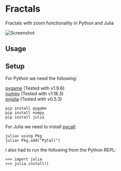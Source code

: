 # Fractals
Fractals with zoom functionality in Python and Julia

![Screenshot](https://github.com/James-P-D/Fractals/blob/master/screenshot.gif)

## Usage



## Setup

For Python we need the following:

[pygame](https://www.pygame.org/news) (Tested with v1.9.6)  
[numpy](https://numpy.org/) (Tested with v1.18.3)  
[pyjulia](https://github.com/JuliaPy/pyjulia) (Tested with v0.5.3)  

```
pip install pygame
pip install numpy
pip install julia
```

For Julia we need to install [pycall](https://github.com/JuliaPy/PyCall.jl):

```
julia> using Pkg
julia> Pkg.add("PyCall")
```

I also had to run the following from the Python REPL:

```
>>> import julia
>>> julia.install()
```